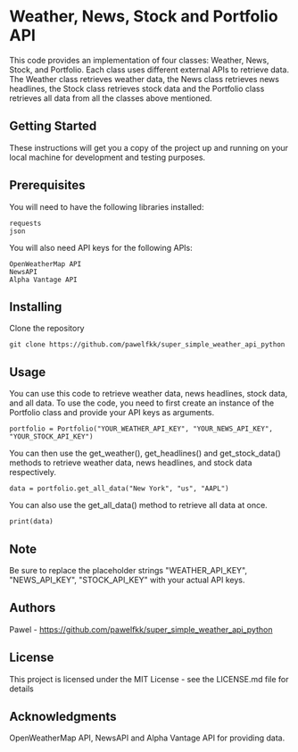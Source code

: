 

# Weather, News, Stock and Portfolio API
This code provides an implementation of four classes: Weather, News, Stock, and Portfolio. Each class uses different external APIs to retrieve data. The Weather class retrieves weather data, the News class retrieves news headlines, the Stock class retrieves stock data and the Portfolio class retrieves all data from all the classes above mentioned.

## Getting Started
These instructions will get you a copy of the project up and running on your local machine for development and testing purposes.

## Prerequisites
You will need to have the following libraries installed:
```
requests
json
```

You will also need API keys for the following APIs:
```
OpenWeatherMap API
NewsAPI
Alpha Vantage API
```
## Installing
Clone the repository

```
git clone https://github.com/pawelfkk/super_simple_weather_api_python
```
## Usage
You can use this code to retrieve weather data, news headlines, stock data, and all data. To use the code, you need to first create an instance of the Portfolio class and provide your API keys as arguments.

```
portfolio = Portfolio("YOUR_WEATHER_API_KEY", "YOUR_NEWS_API_KEY", "YOUR_STOCK_API_KEY")
```
You can then use the get_weather(), get_headlines() and get_stock_data() methods to retrieve weather data, news headlines, and stock data respectively.

```
data = portfolio.get_all_data("New York", "us", "AAPL")
```
You can also use the get_all_data() method to retrieve all data at once.


```
print(data)
```
## Note
Be sure to replace the placeholder strings "WEATHER_API_KEY", "NEWS_API_KEY", "STOCK_API_KEY" with your actual API keys.


## Authors
Pawel - https://github.com/pawelfkk/super_simple_weather_api_python
## License
This project is licensed under the MIT License - see the LICENSE.md file for details

## Acknowledgments
OpenWeatherMap API, NewsAPI and Alpha Vantage API for providing data.
